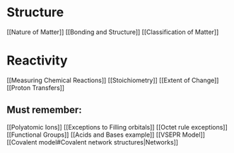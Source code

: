 # Structure
[[Nature of Matter]]
[[Bonding and Structure]]
[[Classification of Matter]]
# Reactivity
[[Measuring Chemical Reactions]]
[[Stoichiometry]]
[[Extent of Change]]
[[Proton Transfers]]
## Must remember:
[[Polyatomic Ions]]
[[Exceptions to Filling orbitals]]
[[Octet rule exceptions]]
[[Functional Groups]]
[[Acids and Bases example]]
[[VSEPR Model]]
[[Covalent model#Covalent network structures|Networks]]
